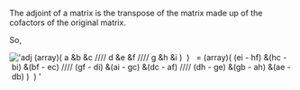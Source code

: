 The adjoint of a matrix is the transpose of the matrix made up of the
cofactors of the original matrix.

So,

!['adj (array)( a &b &c //// d &e &f //// g &h &i )  )   = (array)( (ei - hf) &(hc - bi) &(bf - ec) //// (gf - di) &(ai - gc) &(dc - af) //// (dh - ge) &(gb - ah) &(ae - db) )  ) '](../dictionary/equation_images/2426.1..png)
